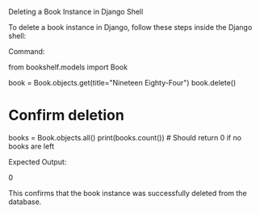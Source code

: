 Deleting a Book Instance in Django Shell

To delete a book instance in Django, follow these steps inside the Django shell:

Command:

from bookshelf.models import Book

book = Book.objects.get(title="Nineteen Eighty-Four")
book.delete()

# Confirm deletion

books = Book.objects.all()
print(books.count()) # Should return 0 if no books are left

Expected Output:

0

This confirms that the book instance was successfully deleted from the database.
